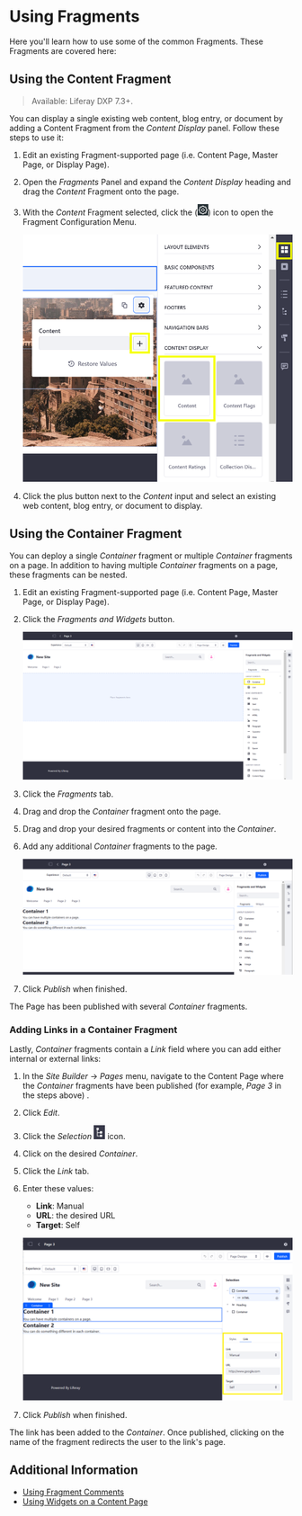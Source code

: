 # Using Fragments

Here you'll learn how to use some of the common Fragments. These Fragments are covered here:

## Using the Content Fragment

> Available: Liferay DXP 7.3+.

You can display a single existing web content, blog entry, or document by adding a Content Fragment from the _Content Display_ panel. Follow these steps to use it:

1. Edit an existing Fragment-supported page (i.e. Content Page, Master Page, or Display Page).
1. Open the _Fragments_ Panel and expand the _Content Display_ heading and drag the _Content_ Fragment onto the page.
1. With the _Content_ Fragment selected, click the (![Cog icon](../../../images/icon-control-menu-gear.png)) icon to open the Fragment Configuration Menu.

    ![The Content Fragment lets you display a single piece of content.](./using-fragments/images/01.png)

1. Click the plus button next to the _Content_ input and select an existing web content, blog entry, or document to display.

## Using the Container Fragment

You can deploy a single _Container_ fragment or multiple _Container_ fragments on a page. In addition to having multiple _Container_ fragments on a page, these fragments can be nested.

1. Edit an existing Fragment-supported page (i.e. Content Page, Master Page, or Display Page).
1. Click the _Fragments and Widgets_ button.

    ![The Container fragment appears in the Fragments and Widgets menu.](./using-fragments/images/02.png)

1. Click the _Fragments_ tab.
1. Drag and drop the _Container_ fragment onto the page.
1. Drag and drop your desired fragments or content into the _Container_.
1. Add any additional _Container_ fragments to the page.

    ![Drag additional Container fragments on the page.](./using-fragments/images/03.png)

1. Click _Publish_ when finished.

The Page has been published with several _Container_ fragments.

### Adding Links in a Container Fragment

Lastly, _Container_ fragments contain a _Link_ field where you can add either internal or external links:

1. In the _Site Builder_ &rarr; _Pages_ menu, navigate to the Content Page where the _Container_ fragments have been published (for example, _Page 3_ in the steps above) .
1. Click _Edit_.
1. Click the _Selection_ ![Selection icon](../../../images/icon-page-tree.png) icon.
1. Click on the desired _Container_.
1. Click the _Link_ tab.
1. Enter these values:

    - **Link**: Manual
    - **URL**: the desired URL
    - **Target**: Self

    ![You can add external or internal links to a Container.](./using-fragments/images/04.png)

1. Click _Publish_ when finished.

The link has been added to the _Container_. Once published, clicking on the name of the fragment redirects the user to the link's page.

## Additional Information

-   [Using Fragment Comments](./using-fragment-comments.md)
-   [Using Widgets on a Content Page](./using-widgets-on-a-content-page.md)
